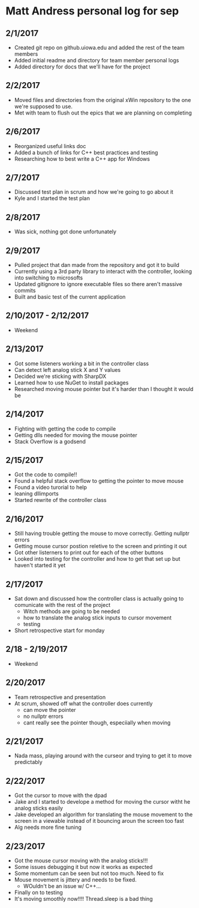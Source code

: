 # Matt Andress personal log for sep

## 2/1/2017
* Created git repo on github.uiowa.edu and added the rest of the team members
* Added initial readme and directory for team member personal logs
* Added directory for docs that we'll have for the project

## 2/2/2017
* Moved files and directories from the original xWin repository to the one we're supposed to use.
* Met with team to flush out the epics that we are planning on completing

## 2/6/2017
* Reorganized useful links doc
* Added a bunch of links for C++ best practices and testing
* Researching how to best write a C++ app for Windows

## 2/7/2017
* Discussed test plan in scrum and how we're going to go about it
* Kyle and I started the test plan

## 2/8/2017
* Was sick, nothing got done unfortunately

## 2/9/2017
* Pulled project that dan made from the repository and got it to build
* Currently using a 3rd party library to interact with the controller, looking into switching to microsofts
* Updated gitignore to ignore executable files so there aren't massive commits
* Built and basic test of the current application

## 2/10/2017 - 2/12/2017
* Weekend

## 2/13/2017
* Got some listeners working a bit in the controller class
* Can detect left analog stick X and Y values
* Decided we're sticking with SharpDX
* Learned how to use NuGet to install packages
* Researched moving mouse pointer but it's harder than I thought it would be

## 2/14/2017
* Fighting with getting the code to compile
* Getting dlls needed for moving the mouse pointer
* Stack Overflow is a godsend

## 2/15/2017
* Got the code to compile!!
* Found a helpful stack overflow to getting the pointer to move mouse
* Found a video turorial to help
* leaning dllimports
* Started rewrite of the controller class

## 2/16/2017
* Still having trouble getting the mouse to move correctly. Getting nullptr errors
* Getting mouse cursor postion reletive to the screen and printing it out
* Got other listerners to print out for each of the other buttons
* Looked into testing for the controller and how to get that set up but haven't started it yet

## 2/17/2017
* Sat down and discussed how the controller class is actually going to comunicate with the rest of the project
  * Witch methods are going to be needed
  * how to translate the analog stick inputs to cursor movement
  * testing
* Short retrospective start for monday

## 2/18 - 2/19/2017
* Weekend

## 2/20/2017
* Team retrospective and presentation
* At scrum, showed off what the controller does currently 
  * can move the pointer
  * no nullptr errors
  * cant really see the pointer though, especiially when moving

## 2/21/2017
* Nada mass, playing around with the curseor and trying to get it to move predictably 

## 2/22/2017
* Got the cursor to move with the dpad
* Jake and I started to develope a method for moving the cursor witht he analog sticks easily
* Jake developed an algorithm for translating the mouse movement to the screen in a viewable instead of it bouncing aroun the screen too fast
* Alg needs more fine tuning

## 2/23/2017
* Got the mouse cursor moving with the analog sticks!!!
* Some issues debugging it but now it works as expected
* Some momentum can be seen but not too much. Need to fix
* Mouse movement is jittery and needs to be fixed.
  * WOuldn't be an issue w/ C++...
* Finally on to testing
* It's moving smoothly now!!!! Thread.sleep is a bad thing